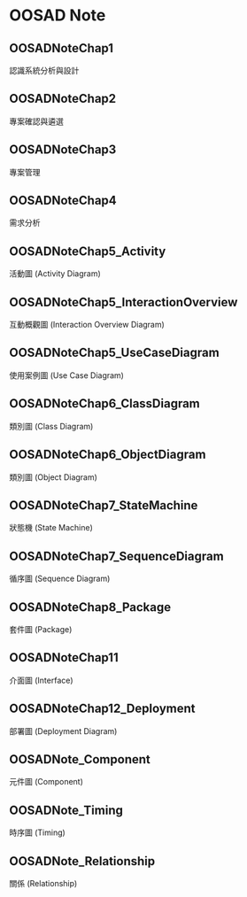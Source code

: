 # OOSAD Note

## OOSADNoteChap1

認識系統分析與設計

## OOSADNoteChap2

專案確認與遴選

## OOSADNoteChap3

專案管理

## OOSADNoteChap4

需求分析

## OOSADNoteChap5_Activity

活動圖 (Activity Diagram)

## OOSADNoteChap5_InteractionOverview

互動概觀圖 (Interaction Overview Diagram)

## OOSADNoteChap5_UseCaseDiagram

使用案例圖 (Use Case Diagram)

## OOSADNoteChap6_ClassDiagram

類別圖 (Class Diagram)

## OOSADNoteChap6_ObjectDiagram

類別圖 (Object Diagram)

## OOSADNoteChap7_StateMachine

狀態機 (State Machine)

## OOSADNoteChap7_SequenceDiagram

循序圖 (Sequence Diagram)

## OOSADNoteChap8_Package

套件圖 (Package)

## OOSADNoteChap11

介面圖 (Interface)

## OOSADNoteChap12_Deployment

部署圖 (Deployment Diagram)

## OOSADNote_Component

元件圖 (Component)

## OOSADNote_Timing

時序圖 (Timing)

## OOSADNote_Relationship

關係 (Relationship)